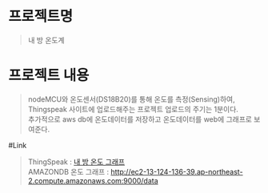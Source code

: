 # 프로젝트명
> 내 방 온도계

# 프로젝트 내용
> nodeMCU와 온도센서(DS18B20)를 통해 온도를 측정(Sensing)하여, Thingspeak 사이트에 업로드해주는 프로젝트
업로드의 주기는 1분이다. <br>
> 추가적으로 aws db에 온도데이터를 저장하고 온도데이터를 web에 그래프로 보여준다.

#Link
> ThingSpeak : [내 방 온도 그래프](https://thingspeak.com/channels/729285)<br>
> AMAZONDB 온도 그래프 : http://ec2-13-124-136-39.ap-northeast-2.compute.amazonaws.com:9000/data
